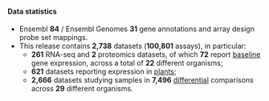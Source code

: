 #### Data statistics

- Ensembl **84** / Ensembl Genomes **31** gene annotations and array design probe set mappings.           
- This release contains **2,738** datasets (**100,801** assays), in particular:                 
    - **261** RNA-seq and **2** proteomics datasets, of which **72** report [baseline](https://www.ebi.ac.uk/gxa/baseline/experiments) gene expression, across a total of **22** different organisms;                 
    - **621** datasets reporting expression in [plants](https://www.ebi.ac.uk/gxa/plant/experiments);                        
    - **2,666** datasets studying samples in **7,496** [differential](https://www.ebi.ac.uk/gxa/help/index.html#differential-expression) comparisons across **29** different organisms.
